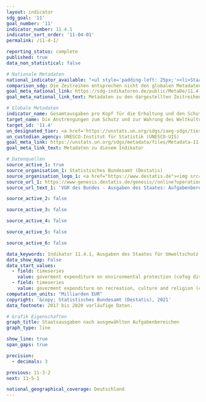```yaml
---
layout: indicator    
sdg_goal: '11'    
goal_number: '11'    
indicator_number: 11.4.1    
indicator_sort_order: '11-04-01'    
permalink: /11-4-1/    

reporting_status: complete    
published: true    
data_non_statistical: false    

# Nationale Metadaten    
national_indicator_available: "<ul style='padding-left: 25px;'><li>Staatsausgaben für Arten- und Landschaftsschutz (COFOG Abteilung 5.4)</li> <li> Staatsausgaben für Kultur (COFOG Abteilung 8.2)</li></ul>"    
comparison_sdg: Die Zeitreihen entsprechen nicht den globalen Metadaten, bieten aber zusätzliche Informationen.    
goal_meta_national_link: https://sdg-indikatoren.de/public/MetaDe/11.4.1.pdf    
goal_meta_national_link_text: Metadaten zu den dargestellten Zeitreihen    

# Globale Metadaten    
indicator_name: Gesamtausgaben pro Kopf für die Erhaltung und den Schutz des gesamten Kultur- und Naturerbes, nach Finanzierungsquelle (öffentlich, privat), Art des Erbes (Kulturerbe, Naturerbe) und Verwaltungsebene (national, regional, lokal/kommunal)    
target_name: Die Anstrengungen zum Schutz und zur Wahrung des Weltkultur- und -naturerbes verstärken    
target_id: '11.4'    
un_designated_tier: <a href='https://unstats.un.org/sdgs/iaeg-sdgs/tier-classification/' title='Klicken Sie hier um weitere Informationen zur UN-Tier-Klassifikation zu erhalten.'  target='_blank'>Tier II</a>    
un_custodian_agency: UNESCO-Institut für Statistik (UNESCO-UIS)    
goal_meta_link: https://unstats.un.org/sdgs/metadata/files/Metadata-11-04-01.pdf    
goal_meta_link_text: Metadaten zu diesem Indikator        

# Datenquellen
source_active_1: true
source_organisation_1: Statistisches Bundesamt (Destatis)
source_organisation_logo_1: <a href="https://www.destatis.de"><img src="https://g205sdgs.github.io/sdg-indicators/public/OrgImgDe/destatis.png" alt="Logo destatis" style="height:60px; width:148px"/></a>
source_url_1: https://www-genesis.destatis.de/genesis//online?operation=table&code=81000-0138&bypass=true&language=de
source_url_text_1: 'VGR des Bundes - Ausgaben des Staates: Aufgabenbereiche des Staates (COFOG) – GENESIS online 81000-0138'

source_active_2: false

source_active_3: false

source_active_4: false

source_active_5: false

source_active_6: false

data_keywords: Indikator 11.4.1, Ausgaben des Staates für Umweltschutz (COFOG Gruppe 5), Ausgaben des Staates für Freizeitgestaltung, Sport, Kultur und Religion (COFOG Gruppe 8), Organisation der Vereinten Nationen für Bildung, Wissenschaft und Kultur (UNESCO)    
data_show_map: False    
data_start_values:
  - field: timeseries
    value: goverment expenditure on environmental protection (cofog division 5) (bn eur)
  - field: timeseries
    value: goverment expenditure on recreation, culture and religion (cofog division 8) (bn eur)    
computation_units: "Milliarden EUR"    
copyright: '&copy; Statistisches Bundesamt (Destatis), 2021'    
data_footnote: 2017 bis 2020 vorläufige Daten.    

# Grafik Eigenschaften    
graph_title: Staatsausgaben nach ausgewählten Aufgabenbereichen    
graph_type: line    

show_line: true
span_gaps: true

precision:
  - decimals: 3    

previous: 11-3-2    
next: 11-5-1    

national_geographical_coverage: Deutschland    
---
```


<span></span>
